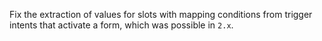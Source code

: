 Fix the extraction of values for slots with mapping conditions from trigger intents that activate a form, which was possible in `2.x`.
